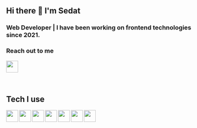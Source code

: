 ## Hi there :wave: I'm Sedat

### Web Developer | I have been working on frontend technologies since 2021.

### Reach out to me
[<img height="32" width="32" src="https://unpkg.com/simple-icons@v8/icons/linkedin.svg" />][linkedin]

[linkedin]: https://www.linkedin.com/in/sedatpolat35

<br/>

## Tech I use

<img align="left" width="32" src="https://upload.wikimedia.org/wikipedia/commons/thumb/9/99/Unofficial_JavaScript_logo_2.svg/480px-Unofficial_JavaScript_logo_2.svg.png">
<img align="left" width="32" src="https://upload.wikimedia.org/wikipedia/commons/thumb/6/62/CSS3_logo.svg/800px-CSS3_logo.svg.png">
<img align="left" width="32" src="https://upload.wikimedia.org/wikipedia/commons/thumb/a/a7/React-icon.svg/2300px-React-icon.svg.png">
<img align="left" width="32" src="https://w7.pngwing.com/pngs/5/56/png-transparent-website-development-html5-logo-world-wide-web-consortium-world-wide-web-angle-web-design-text-thumbnail.png">
<img align="left" width="32" src="https://upload.wikimedia.org/wikipedia/commons/9/96/Sass_Logo_Color.svg">
<img align="left" width="32" src="https://upload.wikimedia.org/wikipedia/commons/thumb/4/4c/Typescript_logo_2020.svg/2048px-Typescript_logo_2020.svg.png">
<img align="left" width="32" src="https://upload.wikimedia.org/wikipedia/commons/thumb/b/b2/Bootstrap_logo.svg/1280px-Bootstrap_logo.svg.png"/>
